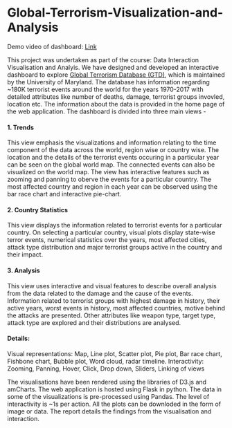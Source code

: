 # Global-Terrorism-Visualization-and-Analysis

Demo video of dashboard: [Link](https://www.youtube.com/watch?v=uTu3GNRqMJE&feature=youtu.be)

This project was undertaken as part of the course: Data Interaction Visualisation and Analyis. We have designed and developed an interactive dashboard to explore [Global Terrorism Database (GTD)](https://start.umd.edu/gtd/), which is maintained by the University of Maryland. The database has information regarding ~180K terrorist events around the world for the years 1970-2017 with detailed attributes like number of deaths, damage, terrorist groups invovled, location etc. The information about the data is provided in the home page of the web application. The dashboard is divided into three main views -

#### 1. Trends
This view emphasis the visualizations and information relating to the time component of the data across the world, region wise or country wise. The location and the details of the terrorist events occuring in a particular year can be seen on the global world map. The connected events can also be visualized on the world map. The view has interactive features such as zooming and panning to oberve the events for a particular country. The most affected country and region in each year can be observed using the bar race chart and interactive pie-chart.

#### 2. Country Statistics
This view displays the information related to terrorist events for a particular country. On selecting a particular country, visual plots display state-wise terror events, numerical statistics over the years, most affected cities, attack type distribution and major terrorist groups active in the country and their impact. 

#### 3. Analysis
This view uses interactive and visual features to describe overall analysis from the data related to the damage and the cause of the events. Information related to terrorist groups with highest damage in history, their active years, worst events in history, most affected countries, motive behind the attacks are presented. Other attributes like weapon type, target type, attack type are explored and their distributions are analysed. 

#### Details:

Visual representations: Map, Line plot, Scatter plot, Pie plot, Bar race chart, Fishbone chart, Bubble plot, Word cloud, radar timeline.
Interactivity: Zooming, Panning, Hover, Click, Drop down, Sliders, Linking of views

The visualisations have been rendered using the libraries of D3.js and amCharts. The web application is hosted using Flask in python. The data in some of the visualizations is pre-processed using Pandas. The level of interactivity is ~1s per action. All the plots can be downloded in the form of image or data. The report details the findings from the visualisation and interaction.


